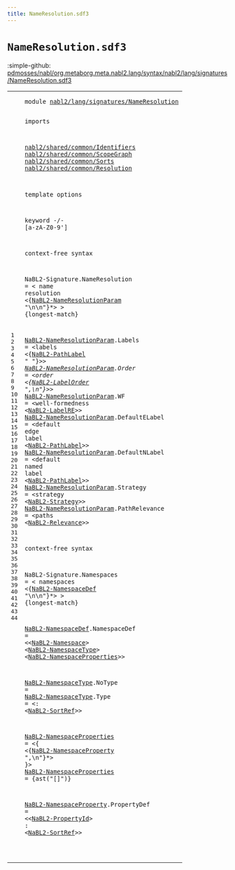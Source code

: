 ```yaml
---
title: NameResolution.sdf3
---
```


# `NameResolution.sdf3`

:simple-github: [pdmosses/nabl/org.metaborg.meta.nabl2.lang/syntax/nabl2/lang/signatures/NameResolution.sdf3]

[pdmosses/nabl/org.metaborg.meta.nabl2.lang/syntax/nabl2/lang/signatures/NameResolution.sdf3]: https://github.com/pdmosses/nabl/blob/master/org.metaborg.meta.nabl2.lang/syntax/nabl2/lang/signatures/NameResolution.sdf3 "The source file on GitHub"

<div class="sdf3"><table class="highlighttable"><tbody><tr><td class="linenos"><div class="linenodiv"><pre><span></span>1
2
3
4
5
6
7
8
9
10
11
12
13
14
15
16
17
18
19
20
21
22
23
24
25
26
27
28
29
30
31
32
33
34
35
36
37
38
39
40
41
42
43
44
</pre></div></td>
<td class="code"><pre><code><span class="keyword">module</span> <a href="../Signature.sdf3#nabl2/lang/signatures/NameResolution_151_187" id="nabl2/lang/signatures/NameResolution_7_43" title="Referenced at ../Signature.sdf3 line 8">nabl2/lang/signatures/NameResolution</a>

<span class="keyword">imports</span>

  <a href="../../../../../../../file:/Users/pdm/eclipse/spoofax-dev/Eclipse.app/Contents/Eclipse/plugins/org.metaborg.meta.nabl2.shared.eclipse_2.6.0.20230609-133100-master/target/unpacked/latest/syntax/nabl2/shared/common/Identifiers.sdf3#nabl2/shared/common/Identifiers_7_38" id="nabl2/shared/common/Identifiers_56_87" title="Defined at ../../../../../../../file:/Users/pdm/eclipse/spoofax-dev/Eclipse.app/Contents/Eclipse/plugins/org.metaborg.meta.nabl2.shared.eclipse_2.6.0.20230609-133100-master/target/unpacked/latest/syntax/nabl2/shared/common/Identifiers.sdf3 line 1">nabl2/shared/common/Identifiers</a>
  <a href="../../../../../../../file:/Users/pdm/eclipse/spoofax-dev/Eclipse.app/Contents/Eclipse/plugins/org.metaborg.meta.nabl2.shared.eclipse_2.6.0.20230609-133100-master/target/unpacked/latest/syntax/nabl2/shared/common/ScopeGraph.sdf3#nabl2/shared/common/ScopeGraph_7_37" id="nabl2/shared/common/ScopeGraph_90_120" title="Defined at ../../../../../../../file:/Users/pdm/eclipse/spoofax-dev/Eclipse.app/Contents/Eclipse/plugins/org.metaborg.meta.nabl2.shared.eclipse_2.6.0.20230609-133100-master/target/unpacked/latest/syntax/nabl2/shared/common/ScopeGraph.sdf3 line 1">nabl2/shared/common/ScopeGraph</a>
  <a href="../../../../../../../file:/Users/pdm/eclipse/spoofax-dev/Eclipse.app/Contents/Eclipse/plugins/org.metaborg.meta.nabl2.shared.eclipse_2.6.0.20230609-133100-master/target/unpacked/latest/syntax/nabl2/shared/common/Sorts.sdf3#nabl2/shared/common/Sorts_7_32" id="nabl2/shared/common/Sorts_123_148" title="Defined at ../../../../../../../file:/Users/pdm/eclipse/spoofax-dev/Eclipse.app/Contents/Eclipse/plugins/org.metaborg.meta.nabl2.shared.eclipse_2.6.0.20230609-133100-master/target/unpacked/latest/syntax/nabl2/shared/common/Sorts.sdf3 line 1">nabl2/shared/common/Sorts</a>
  <a href="../../../../../../../file:/Users/pdm/eclipse/spoofax-dev/Eclipse.app/Contents/Eclipse/plugins/org.metaborg.meta.nabl2.shared.eclipse_2.6.0.20230609-133100-master/target/unpacked/latest/syntax/nabl2/shared/common/Resolution.sdf3#nabl2/shared/common/Resolution_7_37" id="nabl2/shared/common/Resolution_151_181" title="Defined at ../../../../../../../file:/Users/pdm/eclipse/spoofax-dev/Eclipse.app/Contents/Eclipse/plugins/org.metaborg.meta.nabl2.shared.eclipse_2.6.0.20230609-133100-master/target/unpacked/latest/syntax/nabl2/shared/common/Resolution.sdf3 line 1">nabl2/shared/common/Resolution</a>

<span class="keyword">template options</span>

  <span class="keyword">keyword</span> -/- [<span class="cons_Regular">a</span>-<span class="cons_Regular">z</span><span class="cons_Regular">A</span>-<span class="cons_Regular">Z</span><span class="cons_Regular">0</span>-<span class="cons_Regular">9</span>\']

<span class="keyword">context-free syntax</span>

  <span id="NaBL2-Signature_253_268" title="Not referenced locally, nor via imports">NaBL2-Signature</span>.<span class="cons_Constructor"><span id="NameResolution_269_283" title="Not referenced locally, nor via imports">NameResolution</span></span> = &lt;
    <span class="cons_String">name</span> <span class="cons_String">resolution</span>
      &lt;{<a href="#NaBL2-NameResolutionParam_375_400" id="NaBL2-NameResolutionParam_316_341" title="Defined at line 21, 22, 23, 24, 25, 26, 27">NaBL2-NameResolutionParam</a> <span class="cons_Lit">"\n\n"</span>}*&gt;
  &gt; {<span class="keyword">longest-match</span>}

  <a href="#NaBL2-NameResolutionParam_316_341" id="NaBL2-NameResolutionParam_375_400" title="Referenced at line 18">NaBL2-NameResolutionParam</a>.<span class="cons_Constructor"><span id="Labels_401_407" title="Not referenced locally, nor via imports">Labels</span></span>        = &lt;<span class="cons_String">labels</span> &lt;{<a href="../../../../../../../file:/Users/pdm/eclipse/spoofax-dev/Eclipse.app/Contents/Eclipse/plugins/org.metaborg.meta.nabl2.shared.eclipse_2.6.0.20230609-133100-master/target/unpacked/latest/syntax/nabl2/shared/common/Resolution.sdf3#NaBL2-PathLabel_423_438" id="NaBL2-PathLabel_427_442" title="Defined at ../../../../../../../file:/Users/pdm/eclipse/spoofax-dev/Eclipse.app/Contents/Eclipse/plugins/org.metaborg.meta.nabl2.shared.eclipse_2.6.0.20230609-133100-master/target/unpacked/latest/syntax/nabl2/shared/common/Resolution.sdf3 line 24, 25">NaBL2-PathLabel</a> <span class="cons_Lit">" "</span>}*&gt;&gt;
  <a href="#NaBL2-NameResolutionParam_316_341" id="NaBL2-NameResolutionParam_453_478" title="Referenced at line 18">NaBL2-NameResolutionParam</a>.<span class="cons_Constructor"><span id="Order_479_484" title="Not referenced locally, nor via imports">Order</span></span>         = &lt;<span class="cons_String">order</span> &lt;{<a href="../../../../../../../file:/Users/pdm/eclipse/spoofax-dev/Eclipse.app/Contents/Eclipse/plugins/org.metaborg.meta.nabl2.shared.eclipse_2.6.0.20230609-133100-master/target/unpacked/latest/syntax/nabl2/shared/common/Resolution.sdf3#NaBL2-LabelOrder_1412_1428" id="NaBL2-LabelOrder_504_520" title="Defined at ../../../../../../../file:/Users/pdm/eclipse/spoofax-dev/Eclipse.app/Contents/Eclipse/plugins/org.metaborg.meta.nabl2.shared.eclipse_2.6.0.20230609-133100-master/target/unpacked/latest/syntax/nabl2/shared/common/Resolution.sdf3 line 52">NaBL2-LabelOrder</a> <span class="cons_Lit">",\n"</span>}*&gt;&gt;
  <a href="#NaBL2-NameResolutionParam_316_341" id="NaBL2-NameResolutionParam_533_558" title="Referenced at line 18">NaBL2-NameResolutionParam</a>.<span class="cons_Constructor"><span id="WF_559_561" title="Not referenced locally, nor via imports">WF</span></span>            = &lt;<span class="cons_String">well-formedness</span> &lt;<a href="../../../../../../../file:/Users/pdm/eclipse/spoofax-dev/Eclipse.app/Contents/Eclipse/plugins/org.metaborg.meta.nabl2.shared.eclipse_2.6.0.20230609-133100-master/target/unpacked/latest/syntax/nabl2/shared/common/Resolution.sdf3#NaBL2-LabelRE_958_971" id="NaBL2-LabelRE_593_606" title="Defined at ../../../../../../../file:/Users/pdm/eclipse/spoofax-dev/Eclipse.app/Contents/Eclipse/plugins/org.metaborg.meta.nabl2.shared.eclipse_2.6.0.20230609-133100-master/target/unpacked/latest/syntax/nabl2/shared/common/Resolution.sdf3 line 43, 44, 45, 46, 47, 48, 49, 50">NaBL2-LabelRE</a>&gt;&gt;
  <a href="#NaBL2-NameResolutionParam_316_341" id="NaBL2-NameResolutionParam_611_636" title="Referenced at line 18">NaBL2-NameResolutionParam</a>.<span class="cons_Constructor"><span id="DefaultELabel_637_650" title="Not referenced locally, nor via imports">DefaultELabel</span></span> = &lt;<span class="cons_String">default</span> <span class="cons_String">edge</span> <span class="cons_String">label</span> &lt;<a href="../../../../../../../file:/Users/pdm/eclipse/spoofax-dev/Eclipse.app/Contents/Eclipse/plugins/org.metaborg.meta.nabl2.shared.eclipse_2.6.0.20230609-133100-master/target/unpacked/latest/syntax/nabl2/shared/common/Resolution.sdf3#NaBL2-PathLabel_423_438" id="NaBL2-PathLabel_674_689" title="Defined at ../../../../../../../file:/Users/pdm/eclipse/spoofax-dev/Eclipse.app/Contents/Eclipse/plugins/org.metaborg.meta.nabl2.shared.eclipse_2.6.0.20230609-133100-master/target/unpacked/latest/syntax/nabl2/shared/common/Resolution.sdf3 line 24, 25">NaBL2-PathLabel</a>&gt;&gt;
  <a href="#NaBL2-NameResolutionParam_316_341" id="NaBL2-NameResolutionParam_694_719" title="Referenced at line 18">NaBL2-NameResolutionParam</a>.<span class="cons_Constructor"><span id="DefaultNLabel_720_733" title="Not referenced locally, nor via imports">DefaultNLabel</span></span> = &lt;<span class="cons_String">default</span> <span class="cons_String">named</span> <span class="cons_String">label</span> &lt;<a href="../../../../../../../file:/Users/pdm/eclipse/spoofax-dev/Eclipse.app/Contents/Eclipse/plugins/org.metaborg.meta.nabl2.shared.eclipse_2.6.0.20230609-133100-master/target/unpacked/latest/syntax/nabl2/shared/common/Resolution.sdf3#NaBL2-PathLabel_423_438" id="NaBL2-PathLabel_758_773" title="Defined at ../../../../../../../file:/Users/pdm/eclipse/spoofax-dev/Eclipse.app/Contents/Eclipse/plugins/org.metaborg.meta.nabl2.shared.eclipse_2.6.0.20230609-133100-master/target/unpacked/latest/syntax/nabl2/shared/common/Resolution.sdf3 line 24, 25">NaBL2-PathLabel</a>&gt;&gt;
  <a href="#NaBL2-NameResolutionParam_316_341" id="NaBL2-NameResolutionParam_778_803" title="Referenced at line 18">NaBL2-NameResolutionParam</a>.<span class="cons_Constructor"><span id="Strategy_804_812" title="Not referenced locally, nor via imports">Strategy</span></span>      = &lt;<span class="cons_String">strategy</span> &lt;<a href="../../../../../../../file:/Users/pdm/eclipse/spoofax-dev/Eclipse.app/Contents/Eclipse/plugins/org.metaborg.meta.nabl2.shared.eclipse_2.6.0.20230609-133100-master/target/unpacked/latest/syntax/nabl2/shared/common/Resolution.sdf3#NaBL2-Strategy_188_202" id="NaBL2-Strategy_831_845" title="Defined at ../../../../../../../file:/Users/pdm/eclipse/spoofax-dev/Eclipse.app/Contents/Eclipse/plugins/org.metaborg.meta.nabl2.shared.eclipse_2.6.0.20230609-133100-master/target/unpacked/latest/syntax/nabl2/shared/common/Resolution.sdf3 line 14, 15">NaBL2-Strategy</a>&gt;&gt;
  <a href="#NaBL2-NameResolutionParam_316_341" id="NaBL2-NameResolutionParam_850_875" title="Referenced at line 18">NaBL2-NameResolutionParam</a>.<span class="cons_Constructor"><span id="PathRelevance_876_889" title="Not referenced locally, nor via imports">PathRelevance</span></span> = &lt;<span class="cons_String">paths</span> &lt;<a href="../../../../../../../file:/Users/pdm/eclipse/spoofax-dev/Eclipse.app/Contents/Eclipse/plugins/org.metaborg.meta.nabl2.shared.eclipse_2.6.0.20230609-133100-master/target/unpacked/latest/syntax/nabl2/shared/common/Resolution.sdf3#NaBL2-Relevance_277_292" id="NaBL2-Relevance_900_915" title="Defined at ../../../../../../../file:/Users/pdm/eclipse/spoofax-dev/Eclipse.app/Contents/Eclipse/plugins/org.metaborg.meta.nabl2.shared.eclipse_2.6.0.20230609-133100-master/target/unpacked/latest/syntax/nabl2/shared/common/Resolution.sdf3 line 17, 18">NaBL2-Relevance</a>&gt;&gt;

<span class="keyword">context-free syntax</span>

  <span id="NaBL2-Signature_942_957" title="Not referenced locally, nor via imports">NaBL2-Signature</span>.<span class="cons_Constructor"><span id="Namespaces_958_968" title="Not referenced locally, nor via imports">Namespaces</span></span> = &lt;
    <span class="cons_String">namespaces</span>
      &lt;{<a href="#NaBL2-NamespaceDef_1048_1066" id="NaBL2-NamespaceDef_996_1014" title="Defined at line 36">NaBL2-NamespaceDef</a> <span class="cons_Lit">"\n\n"</span>}*&gt;
  &gt; {<span class="keyword">longest-match</span>}

  <a href="#NaBL2-NamespaceDef_996_1014" id="NaBL2-NamespaceDef_1048_1066" title="Referenced at line 33">NaBL2-NamespaceDef</a>.<span class="cons_Constructor"><span id="NamespaceDef_1067_1079" title="Not referenced locally, nor via imports">NamespaceDef</span></span> = &lt;&lt;<a href="../../../../../../../file:/Users/pdm/eclipse/spoofax-dev/Eclipse.app/Contents/Eclipse/plugins/org.metaborg.meta.nabl2.shared.eclipse_2.6.0.20230609-133100-master/target/unpacked/latest/syntax/nabl2/shared/common/ScopeGraph.sdf3#NaBL2-Namespace_575_590" id="NaBL2-Namespace_1084_1099" title="Defined at ../../../../../../../file:/Users/pdm/eclipse/spoofax-dev/Eclipse.app/Contents/Eclipse/plugins/org.metaborg.meta.nabl2.shared.eclipse_2.6.0.20230609-133100-master/target/unpacked/latest/syntax/nabl2/shared/common/ScopeGraph.sdf3 line 27">NaBL2-Namespace</a>&gt; &lt;<a href="#NaBL2-NamespaceType_1155_1174" id="NaBL2-NamespaceType_1102_1121" title="Defined at line 38, 39">NaBL2-NamespaceType</a>&gt; &lt;<a href="#NaBL2-NamespaceProperties_1240_1265" id="NaBL2-NamespaceProperties_1124_1149" title="Defined at line 41, 42">NaBL2-NamespaceProperties</a>&gt;&gt;

  <a href="#NaBL2-NamespaceType_1102_1121" id="NaBL2-NamespaceType_1155_1174" title="Referenced at line 36">NaBL2-NamespaceType</a>.<span class="cons_Constructor"><span id="NoType_1175_1181" title="Not referenced locally, nor via imports">NoType</span></span>  =
  <a href="#NaBL2-NamespaceType_1102_1121" id="NaBL2-NamespaceType_1187_1206" title="Referenced at line 36">NaBL2-NamespaceType</a>.<span class="cons_Constructor"><span id="Type_1207_1211" title="Not referenced locally, nor via imports">Type</span></span>    = &lt;<span class="cons_String">:</span> &lt;<a href="../../../../../../../file:/Users/pdm/eclipse/spoofax-dev/Eclipse.app/Contents/Eclipse/plugins/org.metaborg.meta.nabl2.shared.eclipse_2.6.0.20230609-133100-master/target/unpacked/latest/syntax/nabl2/shared/common/Sorts.sdf3#NaBL2-SortRef_194_207" id="NaBL2-SortRef_1221_1234" title="Defined at ../../../../../../../file:/Users/pdm/eclipse/spoofax-dev/Eclipse.app/Contents/Eclipse/plugins/org.metaborg.meta.nabl2.shared.eclipse_2.6.0.20230609-133100-master/target/unpacked/latest/syntax/nabl2/shared/common/Sorts.sdf3 line 15, 16, 17, 18, 19, 20, 21, 22, 23">NaBL2-SortRef</a>&gt;&gt;

  <a href="#NaBL2-NamespaceProperties_1124_1149" id="NaBL2-NamespaceProperties_1240_1265" title="Referenced at line 36">NaBL2-NamespaceProperties</a> = &lt;<span class="cons_String">{</span> &lt;{<a href="#NaBL2-NamespaceProperty_1356_1379" id="NaBL2-NamespaceProperty_1273_1296" title="Defined at line 44">NaBL2-NamespaceProperty</a> <span class="cons_Lit">",\n"</span>}*&gt; <span class="cons_String">}</span>&gt;
  <a href="#NaBL2-NamespaceProperties_1124_1149" id="NaBL2-NamespaceProperties_1311_1336" title="Referenced at line 36">NaBL2-NamespaceProperties</a> = {ast("[]")}
  
  <a href="#NaBL2-NamespaceProperty_1273_1296" id="NaBL2-NamespaceProperty_1356_1379" title="Referenced at line 41">NaBL2-NamespaceProperty</a>.<span class="cons_Constructor"><span id="PropertyDef_1380_1391" title="Not referenced locally, nor via imports">PropertyDef</span></span> = &lt;&lt;<a href="../../../../../../../file:/Users/pdm/eclipse/spoofax-dev/Eclipse.app/Contents/Eclipse/plugins/org.metaborg.meta.nabl2.shared.eclipse_2.6.0.20230609-133100-master/target/unpacked/latest/syntax/nabl2/shared/common/Identifiers.sdf3#NaBL2-PropertyId_795_811" id="NaBL2-PropertyId_1396_1412" title="Defined at ../../../../../../../file:/Users/pdm/eclipse/spoofax-dev/Eclipse.app/Contents/Eclipse/plugins/org.metaborg.meta.nabl2.shared.eclipse_2.6.0.20230609-133100-master/target/unpacked/latest/syntax/nabl2/shared/common/Identifiers.sdf3 line 31, 32">NaBL2-PropertyId</a>&gt; <span class="cons_String">:</span> &lt;<a href="../../../../../../../file:/Users/pdm/eclipse/spoofax-dev/Eclipse.app/Contents/Eclipse/plugins/org.metaborg.meta.nabl2.shared.eclipse_2.6.0.20230609-133100-master/target/unpacked/latest/syntax/nabl2/shared/common/Sorts.sdf3#NaBL2-SortRef_194_207" id="NaBL2-SortRef_1417_1430" title="Defined at ../../../../../../../file:/Users/pdm/eclipse/spoofax-dev/Eclipse.app/Contents/Eclipse/plugins/org.metaborg.meta.nabl2.shared.eclipse_2.6.0.20230609-133100-master/target/unpacked/latest/syntax/nabl2/shared/common/Sorts.sdf3 line 15, 16, 17, 18, 19, 20, 21, 22, 23">NaBL2-SortRef</a>&gt;&gt;

</code></pre></td></tr></tbody></table></div>